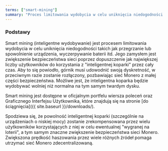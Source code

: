 ```yaml
---
terms: ["smart-mining"]
summary: "Proces limitowania wydobycia w celu uniknięcia niedogodności."
---
```


### Podstawy

Smart mining (inteligentne wydobywanie) jest procesem limitowania wydobycia w celu uniknięcia niedogodności takich jak przegrzanie lub spowolnienie urządzenia, wyczerpywanie baterii itd. Jego zamysłem jest zwiększenie bezpieczeństwa sieci poprzez dopuszczenie jak największej liczby użytkowników do korzystania z "inteligentnej koparki" przez cały czas. Aby to się powiodło, górnik musi udowodnić swoją dyskretność, w przeciwnym razie zostanie rozłączony, pozbawiając sieć Monero z małej części bezpieczeństwa. Możliwe jest, że inteligentna koparka będzie wydobywać wolniej niż normalna na tym samym twardym dysku.

Smart mining jest dostępne w oficjalnym portfelu wiersza poleceń oraz Graficznego Interfejsu Użytkownika, które znajdują się na stronie [do ściągnięcia]({{ site.baseurl }}/downloads/).

Spodziewa się, że powolność inteligentnej koparki (szczególnie na urządzeniach o niskiej mocy) zostanie zrekompensowana przez wielu użytkowników korzystających z niej w celu ewentualnej "wygranej na loterii", a tym samym znaczne zwiększenie bezpieczeństwa sieci Monero. Zwiększona prędkość haszowania przez wiele różnych źródeł pomaga utrzymać sieć Monero zdecentralizowaną.

